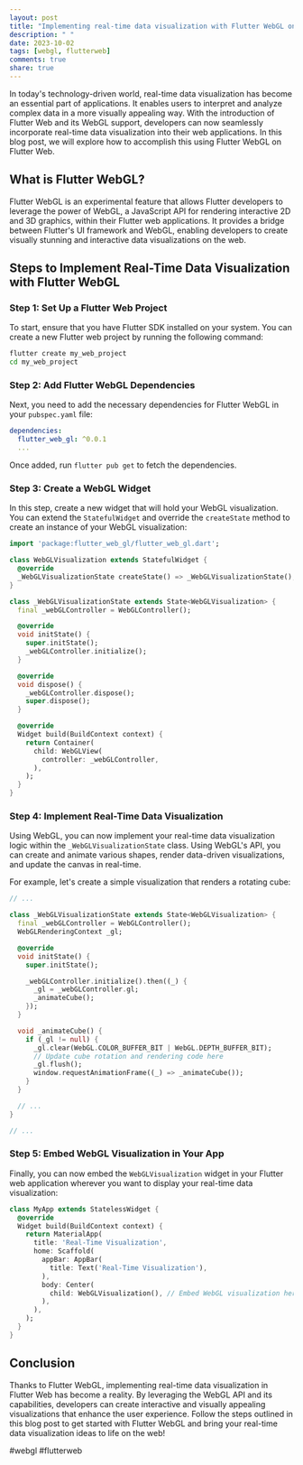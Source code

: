 ```yaml
---
layout: post
title: "Implementing real-time data visualization with Flutter WebGL on Flutter Web"
description: " "
date: 2023-10-02
tags: [webgl, flutterweb]
comments: true
share: true
---
```


In today's technology-driven world, real-time data visualization has become an essential part of applications. It enables users to interpret and analyze complex data in a more visually appealing way. With the introduction of Flutter Web and its WebGL support, developers can now seamlessly incorporate real-time data visualization into their web applications. In this blog post, we will explore how to accomplish this using Flutter WebGL on Flutter Web.

## What is Flutter WebGL?

Flutter WebGL is an experimental feature that allows Flutter developers to leverage the power of WebGL, a JavaScript API for rendering interactive 2D and 3D graphics, within their Flutter web applications. It provides a bridge between Flutter's UI framework and WebGL, enabling developers to create visually stunning and interactive data visualizations on the web.

## Steps to Implement Real-Time Data Visualization with Flutter WebGL

### Step 1: Set Up a Flutter Web Project

To start, ensure that you have Flutter SDK installed on your system. You can create a new Flutter web project by running the following command:

```bash
flutter create my_web_project
cd my_web_project
```

### Step 2: Add Flutter WebGL Dependencies

Next, you need to add the necessary dependencies for Flutter WebGL in your `pubspec.yaml` file:

```yaml
dependencies:
  flutter_web_gl: ^0.0.1
  ...
```

Once added, run `flutter pub get` to fetch the dependencies.

### Step 3: Create a WebGL Widget

In this step, create a new widget that will hold your WebGL visualization. You can extend the `StatefulWidget` and override the `createState` method to create an instance of your WebGL visualization:

```dart
import 'package:flutter_web_gl/flutter_web_gl.dart';

class WebGLVisualization extends StatefulWidget {
  @override
  _WebGLVisualizationState createState() => _WebGLVisualizationState();
}

class _WebGLVisualizationState extends State<WebGLVisualization> {
  final _webGLController = WebGLController();

  @override
  void initState() {
    super.initState();
    _webGLController.initialize();
  }

  @override
  void dispose() {
    _webGLController.dispose();
    super.dispose();
  }

  @override
  Widget build(BuildContext context) {
    return Container(
      child: WebGLView(
        controller: _webGLController,
      ),
    );
  }
}
```

### Step 4: Implement Real-Time Data Visualization

Using WebGL, you can now implement your real-time data visualization logic within the `_WebGLVisualizationState` class. Using WebGL's API, you can create and animate various shapes, render data-driven visualizations, and update the canvas in real-time.

For example, let's create a simple visualization that renders a rotating cube:

```dart
// ...

class _WebGLVisualizationState extends State<WebGLVisualization> {
  final _webGLController = WebGLController();
  WebGLRenderingContext _gl;

  @override
  void initState() {
    super.initState();

    _webGLController.initialize().then((_) {
      _gl = _webGLController.gl;
      _animateCube();
    });
  }

  void _animateCube() {
    if (_gl != null) {
      _gl.clear(WebGL.COLOR_BUFFER_BIT | WebGL.DEPTH_BUFFER_BIT);
      // Update cube rotation and rendering code here
      _gl.flush();
      window.requestAnimationFrame((_) => _animateCube());
    }
  }

  // ...
}

// ...
```

### Step 5: Embed WebGL Visualization in Your App

Finally, you can now embed the `WebGLVisualization` widget in your Flutter web application wherever you want to display your real-time data visualization:

```dart
class MyApp extends StatelessWidget {
  @override
  Widget build(BuildContext context) {
    return MaterialApp(
      title: 'Real-Time Visualization',
      home: Scaffold(
        appBar: AppBar(
          title: Text('Real-Time Visualization'),
        ),
        body: Center(
          child: WebGLVisualization(), // Embed WebGL visualization here
        ),
      ),
    );
  }
}
```

## Conclusion

Thanks to Flutter WebGL, implementing real-time data visualization in Flutter Web has become a reality. By leveraging the WebGL API and its capabilities, developers can create interactive and visually appealing visualizations that enhance the user experience. Follow the steps outlined in this blog post to get started with Flutter WebGL and bring your real-time data visualization ideas to life on the web!

#webgl #flutterweb